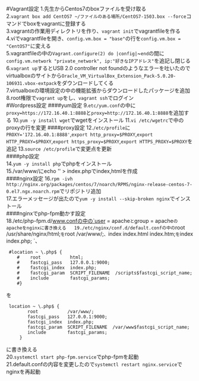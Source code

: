 #Vagrant設定
1.先生からCentos7のboxファイルを受け取る  
2.`vagrant box add CentOS7 ~/ファイルのある場所/CentOS7-1503.box --force`コマンドでboxをvagrantに登録する  
3.vagrantの作業用ディレクトリを作り、`vagrant init`でvagrantfileを作る  
4.viでvagrantfileを開き、`config.vm.box = "base"`の行を`config.vm.box = "CentOS7"`に変える  
5.vagrantfileの中の`Vagrant.configure(2) do |config|`~`end`の間に`config.vm.network "private_network", ip:"好きなIPアドレス"`を追記し閉じる  
6.`vagrant up`するとUSB 2.0 controller not foundのようなエラーを吐いたのでvirtualboxのサイトから`Oracle_VM_VirtualBox_Extension_Pack-5.0.20-106931.vbox-extpack`をダウンロードしてくる  
7.virtualboxの環境設定の中の機能拡張からダウンロードしたパッケージを追加  
8.root権限で`vagrant up`をし、`vagrant ssh`でログイン  
#Wordpress設定
####yum設定
9.`etc/yum.conf`の中に`proxy=https://172.16.40.1:8888`と`proxy=http://172.16.40.1:8888`を追加する
10.`yum -y install wget`でwgetをインストール
11.`vi /etc/wgetrc`で中のproxyの行を変更
####proxy設定
12.`/etc/profile`に`PROXY='172.16.40.1:8888'`,`export http_proxy=$PROXY`,`export HTTP_PROXY=$PROXY`,`export https_proxy=$PROXY`,`export HTTPS_PROXY=$PROXY`を追記
13.`source /etc/profile`で変更点を更新  
####php設定  
14.`yum -y install php`でphpをインストール  
15./var/www/にecho '<?php echo phpinfo(); ?>' > index.phpでindex,htmlを作成  
####nginx設定
16.`rpm -ivh http://nginx.org/packages/centos/7/noarch/RPMS/nginx-release-centos-7-0.el7.ngx.noarch.rpm`でリポジトリ追加  
17.エラーメッセージが出たので`yum -y install --skip-broken nginx`でインストール  
####nginxでphp-fpm動かす設定  
18./etc/php-fpm.d/www.confの中の`user = apache`と`group = apache`のapacheをnginxに書き換える  
19./etc/nginx/conf.d/default.confの中の`root   /usr/share/nginx/html;`を`root   /var/www/;`、`index  index.html index.htm;`を`index  index.php;
`、
~~~~  
 #location ~ \.php$ {  
    #    root           html;  
    #    fastcgi_pass   127.0.0.1:9000;  
    #    fastcgi_index  index.php;  
    #    fastcgi_param  SCRIPT_FILENAME  /scripts$fastcgi_script_name;  
    #    include        fastcgi_params;  
    #}
~~~~  
を  
~~~~
 location ~ \.php$ {   
        root           /var/www/;  
        fastcgi_pass   127.0.0.1:9000;  
        fastcgi_index  index.php;  
        fastcgi_param  SCRIPT_FILENAME  /var/www$fastcgi_script_name;  
        include        fastcgi_params;  
     }
~~~~  
に書き換える  
20.`systemctl start php-fpm.service`でphp-fpmを起動  
21.default.confの内容を変更したので`systemctl restart nginx.service`でnginxを再起動
